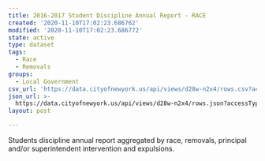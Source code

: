 ```yaml
---
title: 2016-2017 Student Discipline Annual Report - RACE
created: '2020-11-10T17:02:23.686762'
modified: '2020-11-10T17:02:23.686772'
state: active
type: dataset
tags:
  - Race
  - Removals
groups:
  - Local Government
csv_url: 'https://data.cityofnewyork.us/api/views/d28w-n2x4/rows.csv?accessType=DOWNLOAD'
json_url: >-
  https://data.cityofnewyork.us/api/views/d28w-n2x4/rows.json?accessType=DOWNLOAD
layout: post

---
```

Students discipline annual report aggregated by race, removals, principal and/or superintendent intervention and expulsions.
